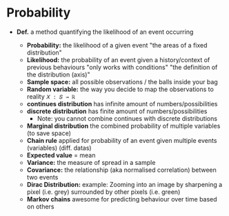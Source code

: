 # Probability

- **Def.** a method quantifying the likelihood of an event occurring

    - **Probability:** the likelihood of a given event
        "the areas of a fixed distribution"
    - **Likelihood:** the probability of an event given a history/context of previous behaviours
        "only works with conditions"
        "the definition of the distribution (axis)"
    - **Sample space:** all possible observations / the balls inside your bag
    - **Random variable:** the way you decide to map the observations to reality `𝑋 : 𝑆 → ℝ`
    - **continues distribution** has infinite amount of numbers/possibilities
    - **discrete distribution** has finite amount of numbers/possibilities
        - Note: you cannot combine continues with discrete distributions
    - **Marginal distribution** the combined probability of multiple variables (to save space)
    - **Chain rule** applied for probability of an event given multiple events (variables) (diff. datas)
    - **Expected value** = mean
    - **Variance:** the measure of spread in a sample
    - **Covariance:** the relationship (aka normalised correlation) between two events
    - **Dirac Distribution:** example: Zooming into an image by sharpening a pixel (i.e. grey) surrounded by other pixels (i.e. green)
    - **Markov chains** awesome for predicting behaviour over time based on others